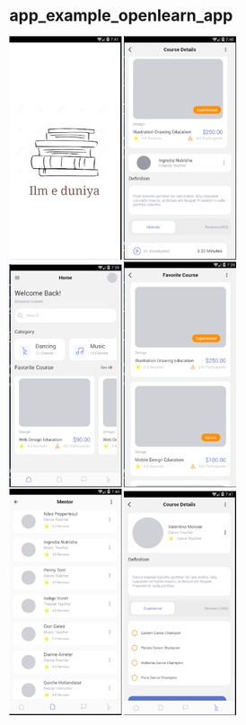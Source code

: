 # app_example_openlearn_app

<p align="left">
<img src="assets/images/Capture5.PNG" width="200"/>
<img src="assets/images/Capture3.PNG"width="200"/>
<img src="assets/images/Capture1.PNG"width="200"/>
<img src="assets/images/Capture2.PNG"width="200"/>
<img src="assets/images/Capture4.PNG"width="200"/>
<img src="assets/images/Capture6.PNG"width="200"/>
</p>


